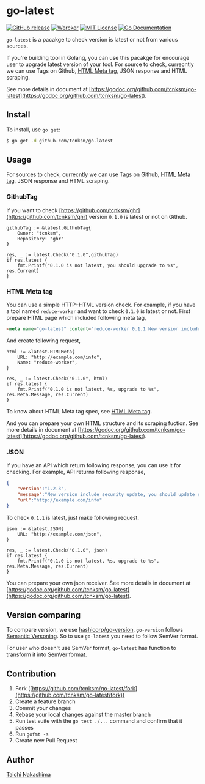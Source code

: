 go-latest 
====

[![GitHub release](http://img.shields.io/github/release/tcnksm/go-latest.svg?style=flat-square)][release]
[![Wercker](http://img.shields.io/wercker/ci/544ee33aea87f6374f001483.svg?style=flat-square)][wercker]
[![MIT License](http://img.shields.io/badge/license-MIT-blue.svg?style=flat-square)][license]
[![Go Documentation](http://img.shields.io/badge/go-documentation-blue.svg?style=flat-square)][godocs]

[release]: https://github.com/tcnksm/go-latest/releases
[wercker]: https://app.wercker.com/project/bykey/89c5a6e50a0daceec971ff5ce210164a
[license]: https://github.com/tcnksm/go-latest/blob/master/LICENSE
[godocs]: http://godoc.org/github.com/tcnksm/go-latest


`go-latest` is a pacakge to check version is latest or not from various sources.

If you're building tool in Golang, you can use this pacakge for encourage user to upgrade latest version of your tool. For source to check, currecntly we can use Tags on Github, [HTML Meta tag](doc/html_meta.md), JSON response and HTML scraping.

See more details in document at [https://godoc.org/github.com/tcnksm/go-latest](https://godoc.org/github.com/tcnksm/go-latest).

## Install

To install, use `go get`:

```bash
$ go get -d github.com/tcnksm/go-latest
```

## Usage

For sources to check, currecntly we can use Tags on Github, [HTML Meta tag](doc/html_meta.md), JSON response and HTML scraping.

### GithubTag

If you want to check [https://github.com/tcnksm/ghr](https://github.com/tcnksm/ghr) version `0.1.0` is latest or not on Github.

```golang
githubTag := &latest.GithubTag{
    Owner: "tcnksm",
    Repository: "ghr"
}

res, _ := latest.Check("0.1.0",githubTag)
if res.latest {
    fmt.Printf("0.1.0 is not latest, you should upgrade to %s", res.Current)
}
```

### HTML Meta tag

You can use a simple HTTP+HTML version check. For example, if you have a tool named `reduce-worker` and want to check `0.1.0` is latest or not. First prepare HTML page which included following meta tag,

```html
<meta name="go-latest" content="reduce-worker 0.1.1 New version include security update">
```

And create following request,

```golang
html := &latest.HTMLMeta{
    URL: "http://example.com/info",
    Name: "reduce-worker",
}

res, _ := latest.Check("0.1.0", html)
if res.latest {
    fmt.Printf("0.1.0 is not latest, %s, upgrade to %s", res.Meta.Message, res.Current)
}
```

To know about HTML Meta tag spec, see [HTML Meta tag](doc/html_meta.md).

And you can prepare your own HTML structure and its scraping fuction. See more details in document at [https://godoc.org/github.com/tcnksm/go-latest](https://godoc.org/github.com/tcnksm/go-latest).

### JSON

If you have an API which return following response, you can use it for checking. For example, API returns following response,

```json
{
    "version":"1.2.3",
    "message":"New version include security update, you should update soon",
    "url":"http://example.com/info"
}
```

To check `0.1.1` is latest, just make following request.

```golang
json := &latest.JSON{
    URL: "http://example.com/json",
}

res, _ := latest.Check("0.1.0", json)
if res.latest {
    fmt.Printf("0.1.0 is not latest, %s, upgrade to %s", res.Meta.Message, res.Current)
}
```

You can prepare your own json receiver. See more details in document at [https://godoc.org/github.com/tcnksm/go-latest](https://godoc.org/github.com/tcnksm/go-latest).

## Version comparing

To compare version, we use [hashicorp/go-version](https://github.com/hashicorp/go-version). `go-version` follows [Semantic Versoning](http://semver.org/). So to use `go-latest` you need to follow SemVer format.

For user who doesn't use SemVer format, `go-latest` has function to transform it into SemVer format.

## Contribution

1. Fork ([https://github.com/tcnksm/go-latest/fork](https://github.com/tcnksm/go-latest/fork))
1. Create a feature branch
1. Commit your changes
1. Rebase your local changes against the master branch
1. Run test suite with the `go test ./...` command and confirm that it passes
1. Run `gofmt -s`
1. Create new Pull Request

## Author

[Taichi Nakashima](https://github.com/tcnksm)
